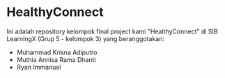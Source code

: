 # HealthyConnect
Ini adalah repository kelompok final project kami "HealthyConnect" di SIB LearningX (Grup 5 - kelompok 3) yang beranggotakan:
- Muhammad Krisna Adiputro
- Muthia Annisa Rama Dhanti
- Ryan Immanuel
